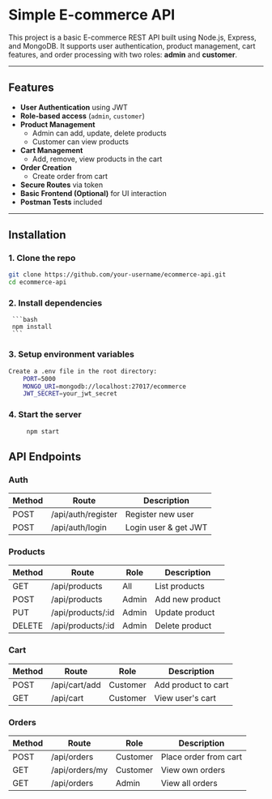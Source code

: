 #  Simple E-commerce API

This project is a basic E-commerce REST API built using Node.js, Express, and MongoDB. It supports user authentication, product management, cart features, and order processing with two roles: **admin** and **customer**.

---

##  Features

- **User Authentication** using JWT
- **Role-based access** (`admin`, `customer`)
- **Product Management**
  - Admin can add, update, delete products
  - Customer can view products
- **Cart Management**
  - Add, remove, view products in the cart
- **Order Creation**
  - Create order from cart
- **Secure Routes** via token
- **Basic Frontend (Optional)** for UI interaction
- **Postman Tests** included

---

##  Installation

### 1. Clone the repo

```bash
git clone https://github.com/your-username/ecommerce-api.git
cd ecommerce-api
```

### 2. Install dependencies
     ```bash 
     npm install 
     ```

### 3. Setup environment variables
```bash 
Create a .env file in the root directory:
    PORT=5000
    MONGO_URI=mongodb://localhost:27017/ecommerce
    JWT_SECRET=your_jwt_secret
```

### 4. Start the server
```bash 
     npm start
```


##  API Endpoints

###  Auth

| Method | Route              | Description         |
|--------|--------------------|---------------------|
| POST   | /api/auth/register | Register new user   |
| POST   | /api/auth/login    | Login user & get JWT |

###  Products

| Method | Route             | Role  | Description      |
|--------|-------------------|-------|------------------|
| GET    | /api/products     | All   | List products    |
| POST   | /api/products     | Admin | Add new product  |
| PUT    | /api/products/:id | Admin | Update product   |
| DELETE | /api/products/:id | Admin | Delete product   |

###  Cart

| Method | Route         | Role     | Description         |
|--------|---------------|----------|---------------------|
| POST   | /api/cart/add | Customer | Add product to cart |
| GET    | /api/cart     | Customer | View user's cart    |

###  Orders

| Method | Route            | Role     | Description          |
|--------|------------------|----------|----------------------|
| POST   | /api/orders      | Customer | Place order from cart|
| GET    | /api/orders/my   | Customer | View own orders      |
| GET    | /api/orders      | Admin    | View all orders      |
